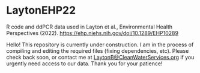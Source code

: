 # LaytonEHP22
R code and ddPCR data used in Layton et al., Environmental Health Perspectives (2022).  https://ehp.niehs.nih.gov/doi/10.1289/EHP10289


Hello! This repository is currently under construction. I am in the process of compiling and editing the required files (fixing dependencies, etc). Please check back soon, or contact me at LaytonB@CleanWaterServices.org if you urgently need access to our data. Thank you for your patience!
